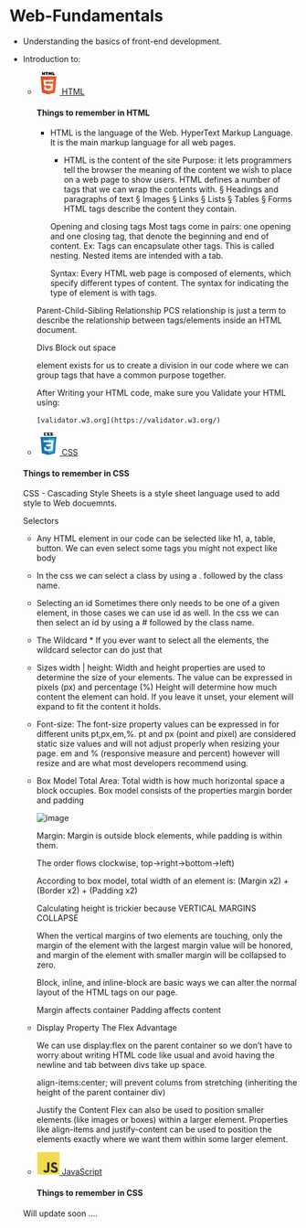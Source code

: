 # Web-Fundamentals

- Understanding the basics of front-end development.
- Introduction to:

   - <a href="https://www.w3.org/html/" target="_blank" rel="noreferrer"> <img src="https://raw.githubusercontent.com/devicons/devicon/master/icons/html5/html5-original-wordmark.svg" alt="html5" width="40" height="40"/> HTML</a>
      #### Things to remember in HTML
      - HTML is the language of the Web. HyperText Markup Language. It is the main markup language for all web pages.
		- HTML is the content of the site
		Purpose: it lets programmers tell the browser the meaning of the content we wish to place on a web page to show users.
		HTML defines a number of tags that we can wrap the contents with.
			§ Headings and paragraphs of text
			§ Images
			§ Links
			§ Lists
			§ Tables
			§ Forms
		HTML tags describe the content they contain.
		
		Opening and closing tags
			Most tags come in pairs: one opening and one closing tag, that denote the beginning and end of content. 
			Ex:
			<body>   </body>
		Tags can encapsulate other tags. This is called nesting. Nested items are intended with a tab.
		
		Syntax: 
		Every HTML web page is composed of elements, which specify different types of content.
		The syntax for indicating the type of element is with tags.

      Parent-Child-Sibling Relationship
		   PCS relationship is just a term to describe the relationship between tags/elements inside an HTML document.

      Divs
		   Block out space
		   <div></div> element exists for us to create a division in our code where we can group tags that have a common purpose together.

      After Writing your HTML code, make sure you Validate your HTML using:

		 [validator.w3.org](https://validator.w3.org/)

   
   - <a href="https://www.w3schools.com/css/" target="_blank" rel="noreferrer"> <img src="https://raw.githubusercontent.com/devicons/devicon/master/icons/css3/css3-original-wordmark.svg" alt="css3" width="40" height="40"/> CSS </a>

   #### Things to remember in CSS

   CSS - Cascading Style Sheets is a style sheet language used to add style to Web docuemnts.

   Selectors
	- Any HTML element in our code can be selected like h1, a, table, button. We can even select some tags you might not expect like body
   	- In the css we can select a class by using a . followed by the class name.
   	- Selecting an id
		Sometimes there only needs to be one of a given element, in those cases we can use id as well.
		In the css we can then select an id by using a # followed by the class name.
	- The Wildcard *
		If you ever want to select all the elements, the wildcard selector can do just that

	-  Sizes
		width | height:
		Width and height properties are used to determine the size of your elements. The value can be expressed in pixels (px) and percentage (%)
		Height will determine how much content the element can hold. If you leave it unset, your element will expand to fit the content it holds.

  	- Font-size:
		The font-size property values can be expressed in for different units pt,px,em,%.
		 pt and px (point and pixel) are considered static size values and will not adjust properly when resizing your page.
		 em and % (responsive measure and percent) however will resize and are what most developers recommend using. 


	
	-  Box Model
		Total Area:
			Total width is how much horizontal space a block occupies.
			Box model consists of the properties margin border and padding

		![image](https://github.com/immanuelvatta/Web-Fundamentals/assets/53870336/d5a39131-d2fa-40c6-af7b-970c4fb5f8ae)

	  	 Margin:
			Margin is outside block elements, while padding is within them.
		
	  	 The order flows clockwise, top->right->bottom->left)
		
		According to box model, total width of an element is:
		(Margin x2) + (Border x2) + (Padding x2)
		
		Calculating height is trickier because VERTICAL MARGINS COLLAPSE
		
		When the vertical margins of two elements are touching, only the margin of the element with the largest margin value will be honored, and margin of the element with smaller margin will be collapsed to zero.

		Block, inline, and inline-block are basic ways we can alter the normal layout of the HTML tags on our page.

	  	Margin affects container
		Padding affects content


	- Display Property
		The Flex Advantage

		We can use display:flex on the parent container so we don’t have to worry about writing HTML code like usual and avoid having the newline and tab between divs take up space.

		 align-items:center; will prevent colums from stretching (inheriting the height of the parent container div)
		
		Justify the Content
		Flex can also be used to position smaller elements (like images or boxes) within a larger element. Properties like align-items and justify-content can be used to position the elements exactly where we want them within some larger element.


   
   - <a href="https://developer.mozilla.org/en-US/docs/Web/JavaScript" target="_blank" rel="noreferrer"> <img src="https://raw.githubusercontent.com/devicons/devicon/master/icons/javascript/javascript-original.svg" alt="javascript" width="40" height="40"/> JavaScript </a>
   	
	 #### Things to remember in CSS
  	Will update soon .... 
